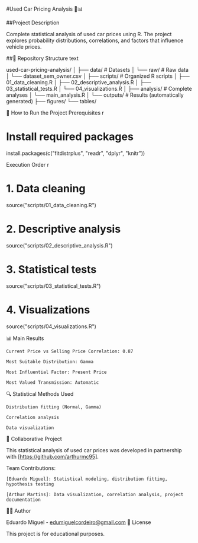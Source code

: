 #Used Car Pricing Analysis 🚗📊

##Project Description

Complete statistical analysis of used car prices using R.
The project explores probability distributions, correlations, and factors that influence vehicle prices.

##📁 Repository Structure
text

used-car-pricing-analysis/
│
├── data/                 # Datasets
│   └── raw/             # Raw data
│       └── dataset_sem_owner.csv
│
├── scripts/             # Organized R scripts
│   ├── 01_data_cleaning.R
│   ├── 02_descriptive_analysis.R
│   ├── 03_statistical_tests.R
│   └── 04_visualizations.R
│
├── analysis/            # Complete analyses
│   └── main_analysis.R
│
└── outputs/            # Results (automatically generated)
    ├── figures/
    └── tables/

🚀 How to Run the Project
Prerequisites
r

# Install required packages
install.packages(c("fitdistrplus", "readr", "dplyr", "knitr"))

Execution Order
r

# 1. Data cleaning
source("scripts/01_data_cleaning.R")

# 2. Descriptive analysis
source("scripts/02_descriptive_analysis.R")

# 3. Statistical tests
source("scripts/03_statistical_tests.R")

# 4. Visualizations
source("scripts/04_visualizations.R")

📊 Main Results

    Current Price vs Selling Price Correlation: 0.87

    Most Suitable Distribution: Gamma

    Most Influential Factor: Present Price

    Most Valued Transmission: Automatic

🔍 Statistical Methods Used

    Distribution fitting (Normal, Gamma)

    Correlation analysis

    Data visualization

👥 Collaborative Project

This statistical analysis of used car prices was developed in partnership with [https://github.com/arthurmc95].

Team Contributions:

    [Eduardo Miguel]: Statistical modeling, distribution fitting, hypothesis testing

    [Arthur Martins]: Data visualization, correlation analysis, project documentation

👨‍💻 Author

Eduardo Miguel - edumiguelcordeiro@gmail.com
📄 License

This project is for educational purposes.
